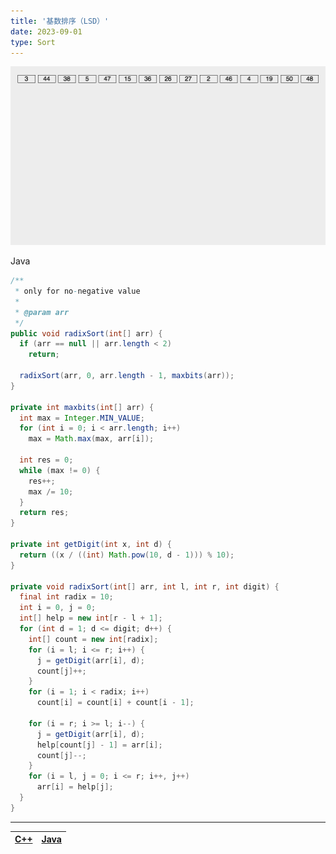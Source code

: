 ```yaml
---
title: '基数排序（LSD）'
date: 2023-09-01
type: Sort
---
```


![基数排序（LSD）](/public/images/ds/radixSort.gif)

Java

```java
/**
 * only for no-negative value
 *
 * @param arr
 */
public void radixSort(int[] arr) {
  if (arr == null || arr.length < 2)
    return;

  radixSort(arr, 0, arr.length - 1, maxbits(arr));
}

private int maxbits(int[] arr) {
  int max = Integer.MIN_VALUE;
  for (int i = 0; i < arr.length; i++)
    max = Math.max(max, arr[i]);

  int res = 0;
  while (max != 0) {
    res++;
    max /= 10;
  }
  return res;
}

private int getDigit(int x, int d) {
  return ((x / ((int) Math.pow(10, d - 1))) % 10);
}

private void radixSort(int[] arr, int l, int r, int digit) {
  final int radix = 10;
  int i = 0, j = 0;
  int[] help = new int[r - l + 1];
  for (int d = 1; d <= digit; d++) {
    int[] count = new int[radix];
    for (i = l; i <= r; i++) {
      j = getDigit(arr[i], d);
      count[j]++;
    }
    for (i = 1; i < radix; i++)
      count[i] = count[i] + count[i - 1];

    for (i = r; i >= l; i--) {
      j = getDigit(arr[i], d);
      help[count[j] - 1] = arr[i];
      count[j]--;
    }
    for (i = l, j = 0; i <= r; i++, j++)
      arr[i] = help[j];
  }
}
```

<hr/>

| [C++](https://github.com/ZhengKe996/DS/blob/main/src/radix_sort/radix_sort.cpp) | [Java](https://github.com/ZhengKe996/DS/blob/main/src/radix_sort/radix_sort.java) |
| :-----------------------------------------------------------------------------: | :-------------------------------------------------------------------------------: |
